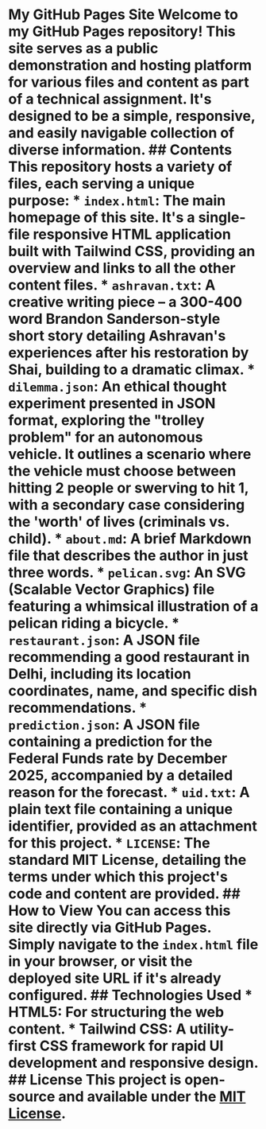 # My GitHub Pages Site Welcome to my GitHub Pages repository! This site serves as a public demonstration and hosting platform for various files and content as part of a technical assignment. It's designed to be a simple, responsive, and easily navigable collection of diverse information. ## Contents This repository hosts a variety of files, each serving a unique purpose: *   **`index.html`**: The main homepage of this site. It's a single-file responsive HTML application built with Tailwind CSS, providing an overview and links to all the other content files. *   **`ashravan.txt`**: A creative writing piece – a 300-400 word Brandon Sanderson-style short story detailing Ashravan's experiences after his restoration by Shai, building to a dramatic climax. *   **`dilemma.json`**: An ethical thought experiment presented in JSON format, exploring the "trolley problem" for an autonomous vehicle. It outlines a scenario where the vehicle must choose between hitting 2 people or swerving to hit 1, with a secondary case considering the 'worth' of lives (criminals vs. child). *   **`about.md`**: A brief Markdown file that describes the author in just three words. *   **`pelican.svg`**: An SVG (Scalable Vector Graphics) file featuring a whimsical illustration of a pelican riding a bicycle. *   **`restaurant.json`**: A JSON file recommending a good restaurant in Delhi, including its location coordinates, name, and specific dish recommendations. *   **`prediction.json`**: A JSON file containing a prediction for the Federal Funds rate by December 2025, accompanied by a detailed reason for the forecast. *   **`uid.txt`**: A plain text file containing a unique identifier, provided as an attachment for this project. *   **`LICENSE`**: The standard MIT License, detailing the terms under which this project's code and content are provided. ## How to View You can access this site directly via GitHub Pages. Simply navigate to the `index.html` file in your browser, or visit the deployed site URL if it's already configured. ## Technologies Used *   **HTML5**: For structuring the web content. *   **Tailwind CSS**: A utility-first CSS framework for rapid UI development and responsive design. ## License This project is open-source and available under the [MIT License](LICENSE).